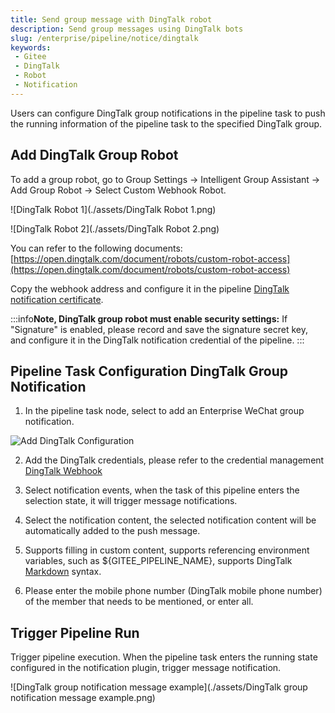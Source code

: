 ```yaml
---
title: Send group message with DingTalk robot
description: Send group messages using DingTalk bots
slug: /enterprise/pipeline/notice/dingtalk
keywords:
 - Gitee
 - DingTalk
 - Robot
 - Notification
---
```


Users can configure DingTalk group notifications in the pipeline task to push the running information of the pipeline task to the specified DingTalk group.

## Add DingTalk Group Robot

To add a group robot, go to Group Settings -> Intelligent Group Assistant -> Add Group Robot -> Select Custom Webhook Robot.

![DingTalk Robot 1](./assets/DingTalk Robot 1.png)

![DingTalk Robot 2](./assets/DingTalk Robot 2.png)

You can refer to the following documents: [https://open.dingtalk.com/document/robots/custom-robot-access](https://open.dingtalk.com/document/robots/custom-robot-access)

Copy the webhook address and configure it in the pipeline [DingTalk notification certificate](/enterprise/pipeline/enterprise-setup/certificate/introduce#im-communication).

:::info**Note, DingTalk group robot must enable security settings:**
If "Signature" is enabled, please record and save the signature secret key, and configure it in the DingTalk notification credential of the pipeline.
:::

## Pipeline Task Configuration DingTalk Group Notification

1. In the pipeline task node, select to add an Enterprise WeChat group notification.

![Add DingTalk Configuration](./assets/Add_DingTalk_Configuration.png)

2. Add the DingTalk credentials, please refer to the credential management [DingTalk Webhook](/enterprise/pipeline/enterprise-setup/certificate/introduce#im-communication)

3. Select notification events, when the task of this pipeline enters the selection state, it will trigger message notifications.

4. Select the notification content, the selected notification content will be automatically added to the push message.

5. Supports filling in custom content, supports referencing environment variables, such as ${GITEE_PIPELINE_NAME}, supports DingTalk [Markdown](https://open.dingtalk.com/document/robots/custom-robot-access) syntax.

6. Please enter the mobile phone number (DingTalk mobile phone number) of the member that needs to be mentioned, or enter all.

## Trigger Pipeline Run

Trigger pipeline execution. When the pipeline task enters the running state configured in the notification plugin, trigger message notification.

![DingTalk group notification message example](./assets/DingTalk group notification message example.png)